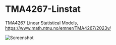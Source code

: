 # TMA4267-Linstat
TMA4267 Linear Statistical Models, https://www.math.ntnu.no/emner/TMA4267/2023v/

![Screenshot](screenshot.png)
